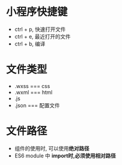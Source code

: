 # 小程序快捷键

- ctrl  + p, 快速打开文件
- ctrl + e, 最近打开的文件
- ctrl + b, 编译

# 文件类型

- .wxss === css
- .wxml === html
- .js
- .json === 配置文件 

# 文件路径

- 组件的使用时, 可以使用**绝对路径**
- ES6 module 中 **import时,必须使用相对路径**

